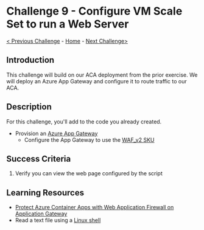 # Challenge 9 - Configure VM Scale Set to run a Web Server

[< Previous Challenge](./Terraform-Challenge-08.md) - [Home](../README.md) - [Next Challenge>](./Terraform-Challenge-10.md)

## Introduction

This challenge will build on our ACA deployment from the prior exercise.  We will deploy an Azure App Gateway and configure it to route traffic to our ACA.

## Description

For this challenge, you'll add to the code you already created.

+ Provision an [Azure App Gateway](https://registry.terraform.io/providers/hashicorp/azurerm/latest/docs/resources/application_gateway)
    - Configure the App Gateway to use the [WAF_v2 SKU](https://docs.microsoft.com/en-us/azure/application-gateway/waf-overview)


## Success Criteria

1. Verify you can view the web page configured by the script

## Learning Resources

- [Protect Azure Container Apps with Web Application Firewall on Application Gateway](https://learn.microsoft.com/en-us/azure/container-apps/waf-app-gateway?tabs=default-domain)
- Read a text file using a [Linux shell](https://askubuntu.com/questions/261900/how-do-i-open-a-text-file-in-my-terminal)
